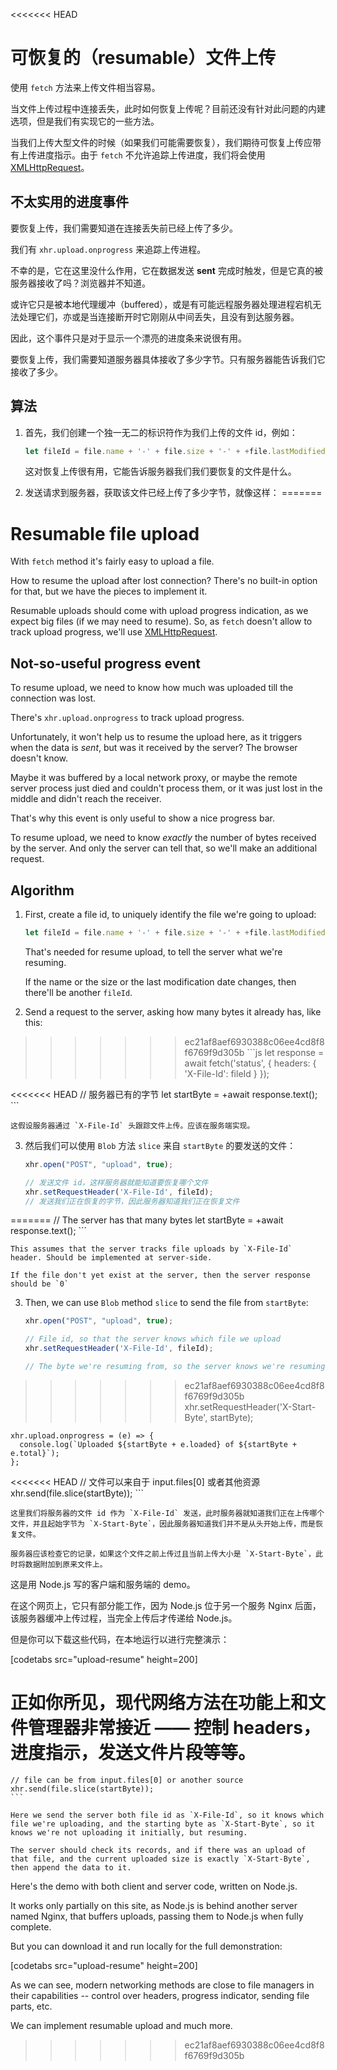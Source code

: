 <<<<<<< HEAD
# 可恢复的（resumable）文件上传

使用 `fetch` 方法来上传文件相当容易。

当文件上传过程中连接丢失，此时如何恢复上传呢？目前还没有针对此问题的内建选项，但是我们有实现它的一些方法。

当我们上传大型文件的时候（如果我们可能需要恢复），我们期待可恢复上传应带有上传进度指示。由于 `fetch` 不允许追踪上传进度，我们将会使用 [XMLHttpRequest](info:xmlhttprequest)。

## 不太实用的进度事件

要恢复上传，我们需要知道在连接丢失前已经上传了多少。

我们有 `xhr.upload.onprogress` 来追踪上传进程。

不幸的是，它在这里没什么作用，它在数据发送 **sent** 完成时触发，但是它真的被服务器接收了吗？浏览器并不知道。

或许它只是被本地代理缓冲（buffered），或是有可能远程服务器处理进程宕机无法处理它们，亦或是当连接断开时它刚刚从中间丢失，且没有到达服务器。

因此，这个事件只是对于显示一个漂亮的进度条来说很有用。

要恢复上传，我们需要知道服务器具体接收了多少字节。只有服务器能告诉我们它接收了多少。

## 算法

1. 首先，我们创建一个独一无二的标识符作为我们上传的文件 id，例如：
    ```js
    let fileId = file.name + '-' + file.size + '-' + +file.lastModifiedDate;
    ```
    这对恢复上传很有用，它能告诉服务器我们我们要恢复的文件是什么。

2. 发送请求到服务器，获取该文件已经上传了多少字节，就像这样：
=======
# Resumable file upload

With `fetch` method it's fairly easy to upload a file.

How to resume the upload after lost connection? There's no built-in option for that, but we have the pieces to implement it.

Resumable uploads should come with upload progress indication, as we expect big files (if we may need to resume). So, as `fetch` doesn't allow to track upload progress, we'll use [XMLHttpRequest](info:xmlhttprequest).

## Not-so-useful progress event

To resume upload, we need to know how much was uploaded till the connection was lost.

There's `xhr.upload.onprogress` to track upload progress.

Unfortunately, it won't help us to resume the upload here, as it triggers when the data is *sent*, but was it received by the server? The browser doesn't know.

Maybe it was buffered by a local network proxy, or maybe the remote server process just died and couldn't process them, or it was just lost in the middle and didn't reach the receiver.

That's why this event is only useful to show a nice progress bar.

To resume upload, we need to know *exactly* the number of bytes received by the server. And only the server can tell that, so we'll make an additional request.

## Algorithm

1. First, create a file id, to uniquely identify the file we're going to upload:
    ```js
    let fileId = file.name + '-' + file.size + '-' + +file.lastModifiedDate;
    ```
    That's needed for resume upload, to tell the server what we're resuming.

    If the name or the size or the last modification date changes, then there'll be another `fileId`.

2. Send a request to the server, asking how many bytes it already has, like this:
>>>>>>> ec21af8aef6930388c06ee4cd8f8f6769f9d305b
    ```js
    let response = await fetch('status', {
      headers: {
        'X-File-Id': fileId
      }
    });

<<<<<<< HEAD
    // 服务器已有的字节
    let startByte = +await response.text();
    ```

    这假设服务器通过 `X-File-Id` 头跟踪文件上传。应该在服务端实现。

3. 然后我们可以使用 `Blob` 方法 `slice` 来自 `startByte` 的要发送的文件：
    ```js
    xhr.open("POST", "upload", true);

    // 发送文件 id，这样服务器就能知道要恢复哪个文件
    xhr.setRequestHeader('X-File-Id', fileId);
    // 发送我们正在恢复的字节，因此服务器知道我们正在恢复文件
=======
    // The server has that many bytes
    let startByte = +await response.text();
    ```

    This assumes that the server tracks file uploads by `X-File-Id` header. Should be implemented at server-side.

    If the file don't yet exist at the server, then the server response should be `0`

3. Then, we can use `Blob` method `slice` to send the file from `startByte`:
    ```js
    xhr.open("POST", "upload", true);

    // File id, so that the server knows which file we upload
    xhr.setRequestHeader('X-File-Id', fileId);

    // The byte we're resuming from, so the server knows we're resuming
>>>>>>> ec21af8aef6930388c06ee4cd8f8f6769f9d305b
    xhr.setRequestHeader('X-Start-Byte', startByte);

    xhr.upload.onprogress = (e) => {
      console.log(`Uploaded ${startByte + e.loaded} of ${startByte + e.total}`);
    };

<<<<<<< HEAD
    // 文件可以来自于 input.files[0] 或者其他资源
    xhr.send(file.slice(startByte));
    ```

    这里我们将服务器的文件 id 作为 `X-File-Id` 发送，此时服务器就知道我们正在上传哪个文件，并且起始字节为 `X-Start-Byte`，因此服务器知道我们并不是从头开始上传，而是恢复文件。

    服务器应该检查它的记录，如果这个文件之前上传过且当前上传大小是 `X-Start-Byte`，此时将数据附加到原来文件上。


这是用 Node.js 写的客户端和服务端的 demo。

在这个网页上，它只有部分能工作，因为 Node.js 位于另一个服务 Nginx 后面，该服务器缓冲上传过程，当完全上传后才传递给 Node.js。

但是你可以下载这些代码，在本地运行以进行完整演示：

[codetabs src="upload-resume" height=200]

正如你所见，现代网络方法在功能上和文件管理器非常接近 —— 控制 headers，进度指示，发送文件片段等等。
=======
    // file can be from input.files[0] or another source
    xhr.send(file.slice(startByte));
    ```

    Here we send the server both file id as `X-File-Id`, so it knows which file we're uploading, and the starting byte as `X-Start-Byte`, so it knows we're not uploading it initially, but resuming.

    The server should check its records, and if there was an upload of that file, and the current uploaded size is exactly `X-Start-Byte`, then append the data to it.


Here's the demo with both client and server code, written on Node.js.

It works only partially on this site, as Node.js is behind another server named Nginx, that buffers uploads, passing them to Node.js when fully complete.

But you can download it and run locally for the full demonstration:

[codetabs src="upload-resume" height=200]

As we can see, modern networking methods are close to file managers in their capabilities -- control over headers, progress indicator, sending file parts, etc.

We can implement resumable upload and much more.
>>>>>>> ec21af8aef6930388c06ee4cd8f8f6769f9d305b
